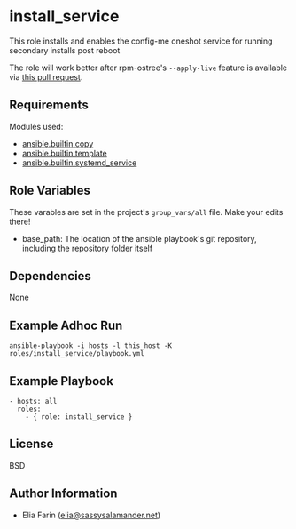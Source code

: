 install_service
================

This role installs and enables the config-me oneshot service for running secondary installs post reboot

The role will work better after rpm-ostree's `--apply-live` feature is available via
[this pull request](https://github.com/ansible-collections/community.general/pull/3908).

Requirements
------------

Modules used:

  * [ansible.builtin.copy](https://docs.ansible.com/ansible/latest/collections/ansible/builtin/copy_module.html)
  * [ansible.builtin.template](https://docs.ansible.com/ansible/latest/collections/ansible/builtin/template_module.html)
  * [ansible.builtin.systemd_service](https://docs.ansible.com/ansible/latest/collections/ansible/builtin/systemd_service_module.html)

Role Variables
--------------

These varables are set in the project's `group_vars/all` file. Make your edits there!

  * base_path: The location of the ansible playbook's git repository, including the repository folder itself

Dependencies
------------

None

Example Adhoc Run
-----------------

`ansible-playbook -i hosts -l this_host -K roles/install_service/playbook.yml`

Example Playbook
----------------

    - hosts: all
      roles:
        - { role: install_service }

License
-------

BSD

Author Information
------------------

  * Elia Farin (elia@sassysalamander.net)
